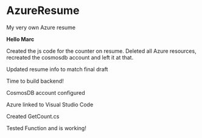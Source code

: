 # AzureResume
My very own Azure resume

<b>Hello Marc</b>

Created the js code for the counter on resume. 
Deleted all Azure resources, recreated the cosmosdb account and left it at that.

Updated resume info to match final draft

Time to build backend!

CosmosDB account configured

Azure linked to Visual Studio Code

Created GetCount.cs

Tested Function and is working!